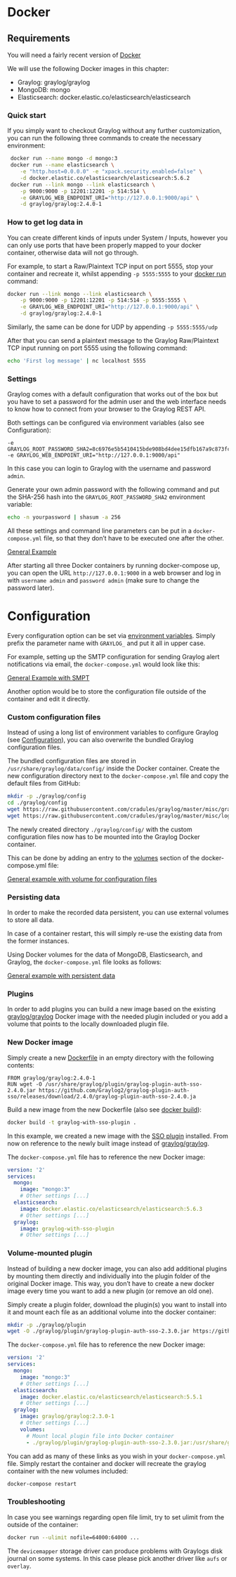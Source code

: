 # Docker

## Requirements
You will need a fairly recent version of [Docker](https://docs.docker.com/install/)

We will use the following Docker images in this chapter:

- Graylog: graylog/graylog
- MongoDB: mongo
- Elasticsearch: docker.elastic.co/elasticsearch/elasticsearch

### Quick start

If you simply want to checkout Graylog without any further customization, you can run the following three commands to create the necessary environment:
```bash
 docker run --name mongo -d mongo:3
 docker run --name elasticsearch \
    -e "http.host=0.0.0.0" -e "xpack.security.enabled=false" \
    -d docker.elastic.co/elasticsearch/elasticsearch:5.6.2
 docker run --link mongo --link elasticsearch \
    -p 9000:9000 -p 12201:12201 -p 514:514 \
    -e GRAYLOG_WEB_ENDPOINT_URI="http://127.0.0.1:9000/api" \
    -d graylog/graylog:2.4.0-1 
```

### How to get log data in
You can create different kinds of inputs under System / Inputs, however you can only use ports that have been properly mapped to your docker container, otherwise data will not go through.

For example, to start a Raw/Plaintext TCP input on port 5555, stop your container and recreate it, whilst appending ```-p 5555:5555``` to your [docker run](https://docs.docker.com/engine/reference/run/) command:
```bash
docker run --link mongo --link elasticsearch \
    -p 9000:9000 -p 12201:12201 -p 514:514 -p 5555:5555 \
    -e GRAYLOG_WEB_ENDPOINT_URI="http://127.0.0.1:9000/api" \
    -d graylog/graylog:2.4.0-1
```

Similarly, the same can be done for UDP by appending ```-p 5555:5555/udp```

After that you can send a plaintext message to the Graylog Raw/Plaintext TCP input running on port 5555 using the following command:
```bash
echo 'First log message' | nc localhost 5555
```

### Settings
Graylog comes with a default configuration that works out of the box but you have to set a password for the admin user and the web interface needs to know how to connect from your browser to the Graylog REST API.

Both settings can be configured via environment variables (also see Configuration):

```text
-e GRAYLOG_ROOT_PASSWORD_SHA2=8c6976e5b5410415bde908bd4dee15dfb167a9c873fc4bb8a81f6f2ab448a918
-e GRAYLOG_WEB_ENDPOINT_URI="http://127.0.0.1:9000/api"
```

In this case you can login to Graylog with the username and password ```admin```.

Generate your own admin password with the following command and put the SHA-256 hash into the ```GRAYLOG_ROOT_PASSWORD_SHA2``` environment variable:
```bash
echo -n yourpassword | shasum -a 256
```

All these settings and command line parameters can be put in a ```docker-compose.yml``` file, so that they don’t have to be executed one after the other.


[General Example](docker-compose-general-example.yml)

After starting all three Docker containers by running docker-compose up, you can open the URL ```http://127.0.0.1:9000``` in a web browser and log in with ```username admin``` and ```password admin``` (make sure to change the password later).

# Configuration
Every configuration option can be set via [environment variables](/misc/graylog.conf). Simply prefix the parameter name with ```GRAYLOG_``` and put it all in upper case.

For example, setting up the SMTP configuration for sending Graylog alert notifications via email, the `docker-compose.yml` would look like this:

[General Example with SMPT](docker-compose-general-example-smtp.yml)

Another option would be to store the configuration file outside of the container and edit it directly.

### Custom configuration files
Instead of using a long list of environment variables to configure Graylog (see [Configuration](/misc/graylog.conf)), you can also overwrite the bundled Graylog configuration files.

The bundled configuration files are stored in `/usr/share/graylog/data/config/` inside the Docker container.
Create the new configuration directory next to the `docker-compose.yml` file and copy the default files from GitHub:

```bash
mkdir -p ./graylog/config
cd ./graylog/config
wget https://raw.githubusercontent.com/cradules/graylog/master/misc/graylog.conf
wget https://raw.githubusercontent.com/cradules/graylog/master/misc/log4j2.xml
```

The newly created directory `./graylog/config/` with the custom configuration files now has to be mounted into the Graylog Docker container.

This can be done by adding an entry to the [volumes](https://docs.docker.com/compose/compose-file/#volume-configuration-reference) section of the docker-compose.yml file:

[General example with volume for configuration files](docker-compose-general-example-volume-conf-files.yml)

### Persisting data

In order to make the recorded data persistent, you can use external volumes to store all data.

In case of a container restart, this will simply re-use the existing data from the former instances.

Using Docker volumes for the data of MongoDB, Elasticsearch, and Graylog, the `docker-compose.yml` file looks as follows:

[General example with persistent data](docker-compose-general-example-persistent-data.yml)

### Plugins

In order to add plugins you can build a new image based on the existing [graylog/graylog](https://hub.docker.com/r/graylog/graylog/) Docker image with the needed plugin included or you add a volume that points to the locally downloaded plugin file.

### New Docker image

Simply create a new [Dockerfile](https://docs.docker.com/engine/reference/builder/) in an empty directory with the following contents:

```text
FROM graylog/graylog:2.4.0-1
RUN wget -O /usr/share/graylog/plugin/graylog-plugin-auth-sso-2.4.0.jar https://github.com/Graylog2/graylog-plugin-auth-sso/releases/download/2.4.0/graylog-plugin-auth-sso-2.4.0.ja
```
Build a new image from the new Dockerfile (also see [docker build](https://docs.docker.com/engine/reference/commandline/build/)):

```bash
docker build -t graylog-with-sso-plugin .
```

In this example, we created a new image with the [SSO plugin](https://github.com/Graylog2/graylog-plugin-auth-sso) installed. From now on reference to the newly built image instead of [graylog/graylog](https://hub.docker.com/r/graylog/graylog/).

The `docker-compose.yml` file has to reference the new Docker image:
```yaml
version: '2'
services:
  mongo:
    image: "mongo:3"
    # Other settings [...]
  elasticsearch:
    image: docker.elastic.co/elasticsearch/elasticsearch:5.6.3
    # Other settings [...]
  graylog:
    image: graylog-with-sso-plugin
    # Other settings [...]
```

### Volume-mounted plugin
Instead of building a new docker image, you can also add additional plugins by mounting them directly and individually into the plugin folder of the original Docker image. This way, you don’t have to create a new docker image every time you want to add a new plugin (or remove an old one).

Simply create a plugin folder, download the plugin(s) you want to install into it and mount each file as an additional volume into the docker container:

```bash
mkdir -p ./graylog/plugin
wget -O ./graylog/plugin/graylog-plugin-auth-sso-2.3.0.jar https://github.com/Graylog2/graylog-plugin-auth-sso/releases/download/2.3.0/graylog-plugin-auth-sso-2.3.0.jar
```

The `docker-compose.yml` file has to reference the new Docker image:
```yaml
version: '2'
services:
  mongo:
    image: "mongo:3"
    # Other settings [...]
  elasticsearch:
    image: docker.elastic.co/elasticsearch/elasticsearch:5.5.1
    # Other settings [...]
  graylog:
    image: graylog/graylog:2.3.0-1
    # Other settings [...]
    volumes:
      # Mount local plugin file into Docker container
      - ./graylog/plugin/graylog-plugin-auth-sso-2.3.0.jar:/usr/share/graylog/plugin/graylog-plugin-auth-sso-2.3.0.jar
```
You can add as many of these links as you wish in your `docker-compose.yml` file. Simply restart the container and docker will recreate the graylog container with the new volumes included:
```bash
docker-compose restart
```

### Troubleshooting

In case you see warnings regarding open file limit, try to set ulimit from the outside of the container:

```bash
docker run --ulimit nofile=64000:64000 ...
```

The `devicemapper` storage driver can produce problems with Graylogs disk journal on some systems. In this case please pick another driver like `aufs` or `overlay`.